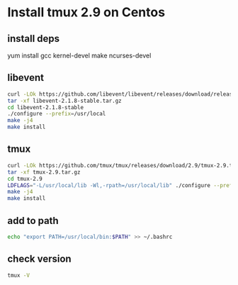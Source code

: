 # Install tmux 2.9 on Centos

## install deps
yum install gcc kernel-devel make ncurses-devel

## libevent

``` sh
curl -LOk https://github.com/libevent/libevent/releases/download/release-2.1.8-stable/libevent-2.1.8-stable.tar.gz
tar -xf libevent-2.1.8-stable.tar.gz
cd libevent-2.1.8-stable
./configure --prefix=/usr/local
make -j4
make install
```

## tmux

``` sh
curl -LOk https://github.com/tmux/tmux/releases/download/2.9/tmux-2.9.tar.gz
tar -xf tmux-2.9.tar.gz
cd tmux-2.9
LDFLAGS="-L/usr/local/lib -Wl,-rpath=/usr/local/lib" ./configure --prefix=/usr/local
make -j4
make install
```

## add to path

``` sh
echo "export PATH=/usr/local/bin:$PATH" >> ~/.bashrc
```

## check version

``` sh
tmux -V
```
